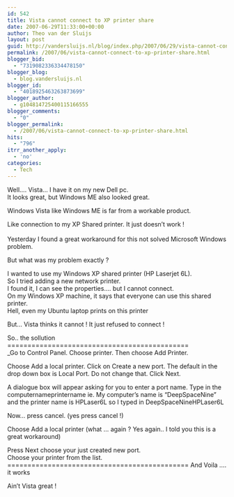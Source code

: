 ```yaml
---
id: 542
title: Vista cannot connect to XP printer share
date: 2007-06-29T11:33:00+00:00
author: Theo van der Sluijs
layout: post
guid: http://vandersluijs.nl/blog/index.php/2007/06/29/vista-cannot-connect-to-xp-printer-share/
permalink: /2007/06/vista-cannot-connect-to-xp-printer-share.html
blogger_bid:
  - "7319082336334478150"
blogger_blog:
  - blog.vandersluijs.nl
blogger_id:
  - "4018925463263873699"
blogger_author:
  - g104814725400115166555
blogger_comments:
  - "0"
blogger_permalink:
  - /2007/06/vista-cannot-connect-to-xp-printer-share.html
hits:
  - "796"
itrr_another_apply:
  - 'no'
categories:
  - Tech
---
```

Well&#8230;. Vista&#8230; I have it on my new Dell pc.   
It looks great, but Windows ME also looked great. 

Windows Vista like Windows ME is far from a workable product. 

Like connection to my XP Shared printer. It just doesn&#8217;t work !   
<a name="more"></a>  
Yesterday I found a great workaround for this not solved Microsoft Windows problem. 

But what was my problem exactly ? 

I wanted to use my Windows XP shared printer (HP Laserjet 6L).   
So I tried adding a new network printer.   
I found it, I can see the properties&#8230;. but I cannot connect.   
On my Windows XP machine, it says that everyone can use this shared printer.   
Hell, even my Ubuntu laptop prints on this printer 

But&#8230; Vista thinks it cannot ! It just refused to connect ! 

So.. the sollution =============================================   
_Go to Control Panel. Choose printer. Then choose Add Printer. </p> 

Choose Add a local printer. Click on Create a new port. The default in the drop down box is Local Port. Do not change that. Click Next. 

A dialogue box will appear asking for you to enter a port name. Type in the computernameprintername ie. My computer&#8217;s name is &#8220;DeepSpaceNine&#8221; and the printer name is HPLaser6L so I typed in DeepSpaceNineHPLaser6L 

Now&#8230; press cancel. (yes press cancel !) 

Choose Add a local printer (what &#8230; again ? Yes again.. I told you this is a great workaround) 

Press Next choose your just created new port.   
Choose your printer from the list.</i>   
============================================= And Voila &#8230;. it works 

Ain&#8217;t Vista great !
